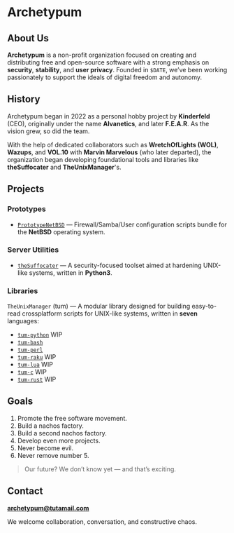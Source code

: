# Archetypum

## About Us

**Archetypum** is a non-profit organization focused on creating and distributing free and open-source software with a strong emphasis on **security**, **stability**, and **user privacy**. Founded in `$DATE`, we’ve been working passionately to support the ideals of digital freedom and autonomy.

## History

Archetypum began in 2022 as a personal hobby project by **Kinderfeld** (CEO), originally under the name **Alvanetics**, and later **F.E.A.R**. As the vision grew, so did the team.

With the help of dedicated collaborators such as **WretchOfLights (WOL)**, **Wazups**, and **VOL.10** with **Marvin Marvelous** (who later departed), the organization began developing foundational tools and libraries like **theSuffocater** and **TheUnixManager**'s.

## Projects

### Prototypes
- [`PrototypeNetBSD`](https://github.com/Archetypum/PrototypeNetBSD) — Firewall/Samba/User configuration scripts bundle for the **NetBSD** operating system.

### Server Utilities
- [`theSuffocater`](https://github.com/Archetypum/theSuffocater) — A security-focused toolset aimed at hardening UNIX-like systems, written in **Python3**.

### Libraries

`TheUnixManager` (tum) — A modular library designed for building easy-to-read crossplatform scripts for UNIX-like systems, written in **seven** languages:

- [`tum-python`](https://github.com/Archetypum/tum-python) WIP
- [`tum-bash`](https://github.com/Archetypum/tum-bash)
- [`tum-perl`](https://github.com/Archetypum/tum-perl)
- [`tum-raku`](https://github.com/Archetypum/tum-raku) WIP
- [`tum-lua`](https://github.com/Archetypum/tum-lua) WIP
- [`tum-c`](https://github.com/Archetypum/tum-c) WIP
- [`tum-rust`](https://github.com/Archetypum/tum-rust) WIP

## Goals

1. Promote the free software movement.
2. Build a nachos factory.
3. Build a second nachos factory.
4. Develop even more projects.
5. Never become evil.
6. Never remove number 5.

> Our future? We don’t know yet — and that’s exciting.

## Contact

**archetypum@tutamail.com**

We welcome collaboration, conversation, and constructive chaos.

